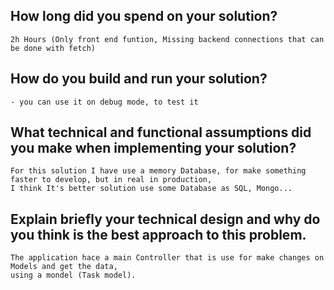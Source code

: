 ## How long did you spend on your solution?
    2h Hours (Only front end funtion, Missing backend connections that can be done with fetch)

## How do you build and run your solution?
    - you can use it on debug mode, to test it

## What technical and functional assumptions did you make when implementing your solution?
    For this solution I have use a memory Database, for make something faster to develop, but in real in production,
    I think It's better solution use some Database as SQL, Mongo...

## Explain briefly your technical design and why do you think is the best approach to this problem.
    The application hace a main Controller that is use for make changes on Models and get the data,
    using a mondel (Task model).